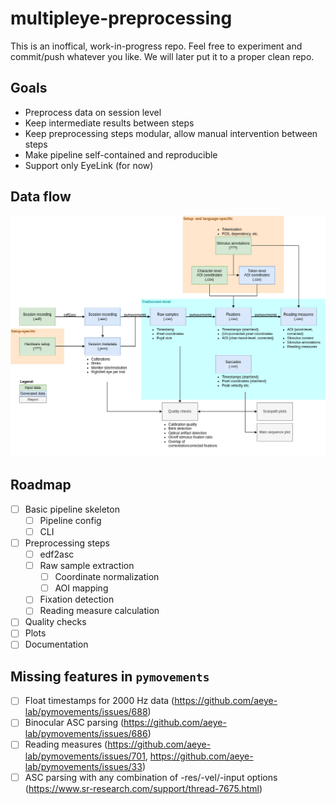 # multipleye-preprocessing

This is an inoffical, work-in-progress repo. Feel free to experiment and commit/push whatever you like. We will later put it to a proper clean repo. 

## Goals

- Preprocess data on session level
- Keep intermediate results between steps
- Keep preprocessing steps modular, allow manual intervention between steps
- Make pipeline self-contained and reproducible
- Support only EyeLink (for now)

## Data flow

![](preprocessing.drawio.png)

## Roadmap

- [ ] Basic pipeline skeleton
  - [ ] Pipeline config
  - [ ] CLI
- [ ] Preprocessing steps
  - [ ] edf2asc
  - [ ] Raw sample extraction
    - [ ] Coordinate normalization
    - [ ] AOI mapping
  - [ ] Fixation detection
  - [ ] Reading measure calculation
- [ ] Quality checks
- [ ] Plots
- [ ] Documentation

## Missing features in `pymovements`

- [ ] Float timestamps for 2000 Hz data (https://github.com/aeye-lab/pymovements/issues/688)
- [ ] Binocular ASC parsing (https://github.com/aeye-lab/pymovements/issues/686)
- [ ] Reading measures (https://github.com/aeye-lab/pymovements/issues/701, https://github.com/aeye-lab/pymovements/issues/33)
- [ ] ASC parsing with any combination of -res/-vel/-input options (https://www.sr-research.com/support/thread-7675.html)
